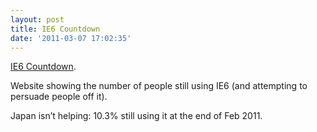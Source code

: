 ```yaml
---
layout: post
title: IE6 Countdown
date: '2011-03-07 17:02:35'
---
```



[IE6 Countdown](http://ie6countdown.com/).

Website showing the number of people still using IE6 (and attempting to persuade people off it).

Japan isn’t helping: 10.3% still using it at the end of Feb 2011.


